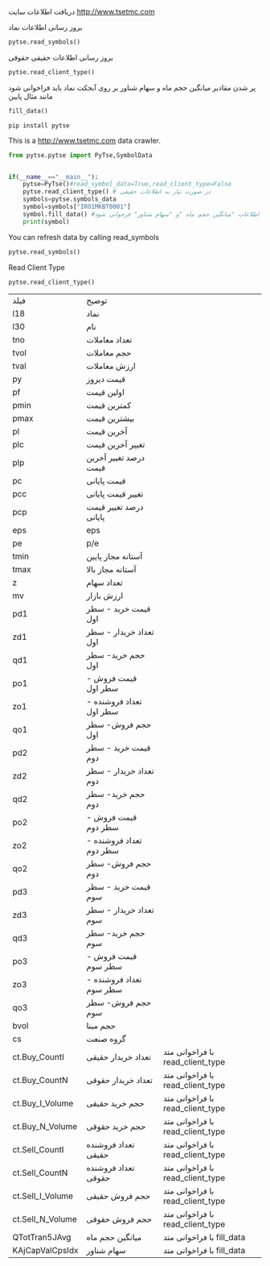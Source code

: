 دریافت اطلاعات سایت
http://www.tsetmc.com


بروز رسانی اطلاعات نماد
```python
pytse.read_symbols()
```
بروز رسانی اطلاعات حقیقی حقوقی
```python
pytse.read_client_type()
```
پر شدن مقادیر میانگین حجم ماه و سهام شناور
بر روی آبجکت نماد باید فراخوانی شود مانند مثال پایین
```python
fill_data()
```




```
pip install pytse
```

This is a http://www.tsetmc.com data crawler.

 
```python
from pytse.pytse import PyTse,SymbolData


if(__name__=="__main__"):
    pytse=PyTse()#read_symbol_data=True,read_client_type=False
    pytse.read_client_type() # در صورت نیاز به اطلاعات حقیقی
    symbols=pytse.symbols_data
    symbol=symbols["IRO1MKBT0001"] 
    symbol.fill_data() #درصورت نیاز به اطلاعات "میانگین حجم ماه "و "سهام شناور" فرخوانی شود
    print(symbol)

```
You can refresh data by calling read_symbols
```python
pytse.read_symbols()
```
Read Client Type 
```python
pytse.read_client_type()
```
||||
|--- |--- |--- |
|فیلد|توضیح||
|l18|نماد||
|l30|نام||
|tno|تعداد معاملات||
|tvol|حجم معاملات||
|tval|ارزش معاملات||
|py|قیمت دیروز||
|pf|اولین قیمت||
|pmin|کمترین قیمت||
|pmax|بیشترین قیمت||
|pl|آخرین قیمت||
|plc|تغییر آخرین قیمت||
|plp|درصد تغییر آخرین قیمت||
|pc|قیمت پایانی||
|pcc|تغییر قیمت پایانی||
|pcp|درصد تغییر قیمت پایانی||
|eps|eps||
|pe|p/e||
|tmin|آستانه مجاز پایین||
|tmax|آستانه مجاز بالا||
|z|تعداد سهام||
|mv|ارزش بازار||
|pd1|قیمت خرید - سطر اول||
|zd1|تعداد خریدار - سطر اول||
|qd1|حجم خرید- سطر اول||
|po1|قیمت فروش - سطر اول||
|zo1|تعداد فروشنده - سطر اول||
|qo1|حجم فروش- سطر اول||
|pd2|قیمت خرید - سطر دوم||
|zd2|تعداد خریدار - سطر دوم||
|qd2|حجم خرید- سطر دوم||
|po2|قیمت فروش - سطر دوم||
|zo2|تعداد فروشنده - سطر دوم||
|qo2|حجم فروش- سطر دوم||
|pd3|قیمت خرید - سطر سوم||
|zd3|تعداد خریدار - سطر سوم||
|qd3|حجم خرید- سطر سوم||
|po3|قیمت فروش - سطر سوم||
|zo3|تعداد فروشنده - سطر سوم||
|qo3|حجم فروش- سطر سوم||
|bvol|حجم مبنا||
|cs|گروه صنعت||
|ct.Buy_CountI|تعداد خریدار حقیقی|با فراخوانی متد read_client_type|
|ct.Buy_CountN|تعداد خریدار حقوقی|با فراخوانی متد read_client_type|
|ct.Buy_I_Volume|حجم خرید حقیقی|با فراخوانی متد read_client_type|
|ct.Buy_N_Volume|حجم خرید حقوقی|با فراخوانی متد read_client_type|
|ct.Sell_CountI|تعداد فروشنده حقیقی|با فراخوانی متد read_client_type|
|ct.Sell_CountN|تعداد فروشنده حقوقی|با فراخوانی متد read_client_type|
|ct.Sell_I_Volume|حجم فروش حقیقی|با فراخوانی متد read_client_type|
|ct.Sell_N_Volume|حجم فروش حقوقی|با فراخوانی متد read_client_type|
|QTotTran5JAvg|میانگین حجم ماه|با فراخوانی متد fill_data|
|KAjCapValCpsIdx|سهام شناور|با فراخوانی متد fill_data|
